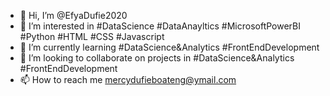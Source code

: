 - 👋 Hi, I’m @EfyaDufie2020
- 👀 I’m interested in #DataScience #DataAnayltics #MicrosoftPowerBI #Python #HTML #CSS #Javascript
- 🌱 I’m currently learning #DataScience&Analytics #FrontEndDevelopment
- 💞️ I’m looking to collaborate on projects in #DataScience&Analytics #FrontEndDevelopment
- 📫 How to reach me mercydufieboateng@ymail.com

<!---
EfyaDufie2020/EfyaDufie2020 is a ✨ special ✨ repository because its `README.md` (this file) appears on your GitHub profile.
You can click the Preview link to take a look at your changes.
--->

